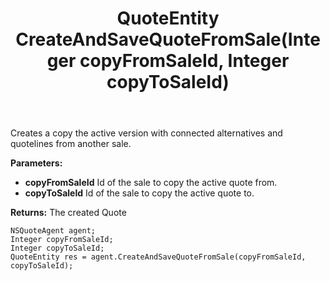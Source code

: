 ﻿---
uid: crmscript_ref_NSQuoteAgent_CreateAndSaveQuoteFromSale
title: QuoteEntity CreateAndSaveQuoteFromSale(Integer copyFromSaleId, Integer copyToSaleId)
intellisense: NSQuoteAgent.CreateAndSaveQuoteFromSale
keywords: NSQuoteAgent, CreateAndSaveQuoteFromSale
so.topic: reference
---

Creates a copy the active version with connected alternatives and quotelines from another sale.

**Parameters:**
 - **copyFromSaleId** Id of the sale to copy the active quote from.
 - **copyToSaleId** Id of the sale to copy the active quote to.

**Returns:** The created Quote

```crmscript
NSQuoteAgent agent;
Integer copyFromSaleId;
Integer copyToSaleId;
QuoteEntity res = agent.CreateAndSaveQuoteFromSale(copyFromSaleId, copyToSaleId);
```

